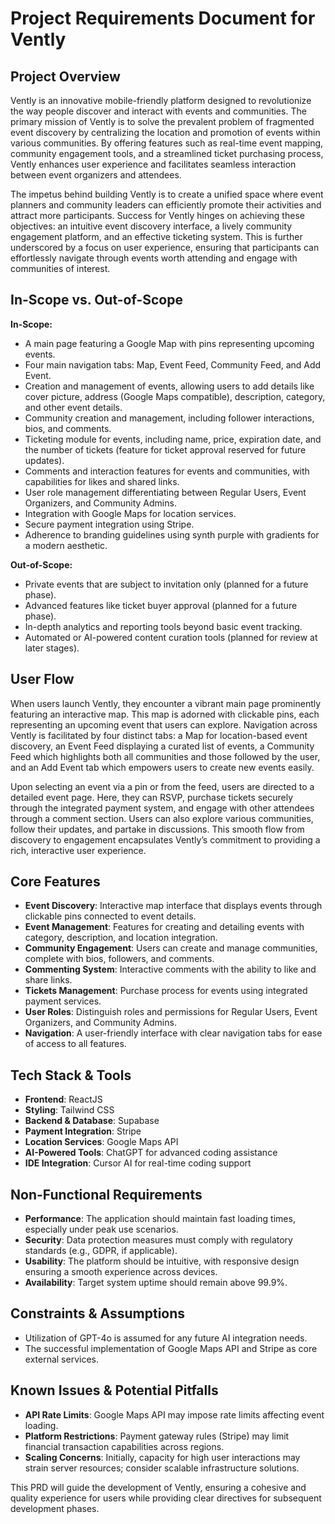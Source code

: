 # Project Requirements Document for Vently

## Project Overview

Vently is an innovative mobile-friendly platform designed to revolutionize the way people discover and interact with events and communities. The primary mission of Vently is to solve the prevalent problem of fragmented event discovery by centralizing the location and promotion of events within various communities. By offering features such as real-time event mapping, community engagement tools, and a streamlined ticket purchasing process, Vently enhances user experience and facilitates seamless interaction between event organizers and attendees.

The impetus behind building Vently is to create a unified space where event planners and community leaders can efficiently promote their activities and attract more participants. Success for Vently hinges on achieving these objectives: an intuitive event discovery interface, a lively community engagement platform, and an effective ticketing system. This is further underscored by a focus on user experience, ensuring that participants can effortlessly navigate through events worth attending and engage with communities of interest.

## In-Scope vs. Out-of-Scope

**In-Scope:**

*   A main page featuring a Google Map with pins representing upcoming events.
*   Four main navigation tabs: Map, Event Feed, Community Feed, and Add Event.
*   Creation and management of events, allowing users to add details like cover picture, address (Google Maps compatible), description, category, and other event details.
*   Community creation and management, including follower interactions, bios, and comments.
*   Ticketing module for events, including name, price, expiration date, and the number of tickets (feature for ticket approval reserved for future updates).
*   Comments and interaction features for events and communities, with capabilities for likes and shared links.
*   User role management differentiating between Regular Users, Event Organizers, and Community Admins.
*   Integration with Google Maps for location services.
*   Secure payment integration using Stripe.
*   Adherence to branding guidelines using synth purple with gradients for a modern aesthetic.

**Out-of-Scope:**

*   Private events that are subject to invitation only (planned for a future phase).
*   Advanced features like ticket buyer approval (planned for a future phase).
*   In-depth analytics and reporting tools beyond basic event tracking.
*   Automated or AI-powered content curation tools (planned for review at later stages).

## User Flow

When users launch Vently, they encounter a vibrant main page prominently featuring an interactive map. This map is adorned with clickable pins, each representing an upcoming event that users can explore. Navigation across Vently is facilitated by four distinct tabs: a Map for location-based event discovery, an Event Feed displaying a curated list of events, a Community Feed which highlights both all communities and those followed by the user, and an Add Event tab which empowers users to create new events easily.

Upon selecting an event via a pin or from the feed, users are directed to a detailed event page. Here, they can RSVP, purchase tickets securely through the integrated payment system, and engage with other attendees through a comment section. Users can also explore various communities, follow their updates, and partake in discussions. This smooth flow from discovery to engagement encapsulates Vently’s commitment to providing a rich, interactive user experience.

## Core Features

*   **Event Discovery**: Interactive map interface that displays events through clickable pins connected to event details.
*   **Event Management**: Features for creating and detailing events with category, description, and location integration.
*   **Community Engagement**: Users can create and manage communities, complete with bios, followers, and comments.
*   **Commenting System**: Interactive comments with the ability to like and share links.
*   **Tickets Management**: Purchase process for events using integrated payment services.
*   **User Roles**: Distinguish roles and permissions for Regular Users, Event Organizers, and Community Admins.
*   **Navigation**: A user-friendly interface with clear navigation tabs for ease of access to all features.

## Tech Stack & Tools

*   **Frontend**: ReactJS
*   **Styling**: Tailwind CSS
*   **Backend & Database**: Supabase
*   **Payment Integration**: Stripe
*   **Location Services**: Google Maps API
*   **AI-Powered Tools**: ChatGPT for advanced coding assistance
*   **IDE Integration**: Cursor AI for real-time coding support

## Non-Functional Requirements

*   **Performance**: The application should maintain fast loading times, especially under peak use scenarios.
*   **Security**: Data protection measures must comply with regulatory standards (e.g., GDPR, if applicable).
*   **Usability**: The platform should be intuitive, with responsive design ensuring a smooth experience across devices.
*   **Availability**: Target system uptime should remain above 99.9%.

## Constraints & Assumptions

*   Utilization of GPT-4o is assumed for any future AI integration needs.
*   The successful implementation of Google Maps API and Stripe as core external services.

## Known Issues & Potential Pitfalls

*   **API Rate Limits**: Google Maps API may impose rate limits affecting event loading.
*   **Platform Restrictions**: Payment gateway rules (Stripe) may limit financial transaction capabilities across regions.
*   **Scaling Concerns**: Initially, capacity for high user interactions may strain server resources; consider scalable infrastructure solutions.

This PRD will guide the development of Vently, ensuring a cohesive and quality experience for users while providing clear directives for subsequent development phases.
